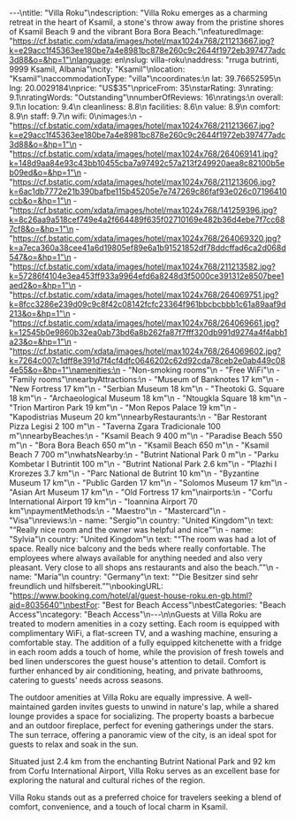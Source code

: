 ---\ntitle: "Villa Roku"\ndescription: "Villa Roku emerges as a charming retreat in the heart of Ksamil, a stone's throw away from the pristine shores of Ksamil Beach 9 and the vibrant Bora Bora Beach."\nfeaturedImage: "https://cf.bstatic.com/xdata/images/hotel/max1024x768/211213667.jpg?k=e29acc1f45363ee180be7a4e8981bc878e260c9c2644f1972eb397477adc3d88&o=&hp=1"\nlanguage: en\nslug: villa-roku\naddress: "rruga butrinti, 9999 Ksamil, Albania"\ncity: "Ksamil"\nlocation: "Ksamil"\naccommodationType: "villa"\ncoordinates:\n  lat: 39.76652595\n  lng: 20.0029184\nprice: "US$35"\npriceFrom: 35\nstarRating: 3\nrating: 9.1\nratingWords: "Outstanding"\nnumberOfReviews: 16\nratings:\n  overall: 9.1\n  location: 9.4\n  cleanliness: 8.8\n  facilities: 8.6\n  value: 8.9\n  comfort: 8.9\n  staff: 9.7\n  wifi: 0\nimages:\n  - "https://cf.bstatic.com/xdata/images/hotel/max1024x768/211213667.jpg?k=e29acc1f45363ee180be7a4e8981bc878e260c9c2644f1972eb397477adc3d88&o=&hp=1"\n  - "https://cf.bstatic.com/xdata/images/hotel/max1024x768/264069141.jpg?k=148d9aa84e93c43bb10455cba7a97492c57a213f249920aea8c82100b5eb09ed&o=&hp=1"\n  - "https://cf.bstatic.com/xdata/images/hotel/max1024x768/211213606.jpg?k=6ac1db7772e21b390bafbe115b45205e7e747269c86faf93e026c07196410ccb&o=&hp=1"\n  - "https://cf.bstatic.com/xdata/images/hotel/max1024x768/141259396.jpg?k=8c26aa9a518cef749e4a2f664489f635f02710169e482b36d4ebe7f7cc687cf8&o=&hp=1"\n  - "https://cf.bstatic.com/xdata/images/hotel/max1024x768/264069320.jpg?k=a7eca360a38cee41a6d19805ef89e6a1b91521852df78ddcffad6ca2d068d547&o=&hp=1"\n  - "https://cf.bstatic.com/xdata/images/hotel/max1024x768/211213582.jpg?k=57286f4104e3ea453ff933a9964efd6a8248d3f5000ce391312e8507bee1aed2&o=&hp=1"\n  - "https://cf.bstatic.com/xdata/images/hotel/max1024x768/264069751.jpg?k=8fcc3286e239d09c9c8f42c08142fcfc23364f961bbcbcbbb1c61a89aaf9d213&o=&hp=1"\n  - "https://cf.bstatic.com/xdata/images/hotel/max1024x768/264069661.jpg?k=12545b0e9860b32ea0ab73bd6a8b262fa87f7fff320db991d9274a4f4abb1a23&o=&hp=1"\n  - "https://cf.bstatic.com/xdata/images/hotel/max1024x768/264069602.jpg?k=7264c007c1dff8e391d7f4cf4dfc0646202c62d92cda78ceb2e0ab449c084e55&o=&hp=1"\namenities:\n  - "Non-smoking rooms"\n  - "Free WiFi"\n  - "Family rooms"\nnearbyAttractions:\n  - "Museum of Banknotes 17 km"\n  - "New Fortress 17 km"\n  - "Serbian Museum 18 km"\n  - "Theotoki G. Square 18 km"\n  - "Archaeological Museum 18 km"\n  - "Ntougkla Square 18 km"\n  - "Trion Martiron Park 19 km"\n  - "Mon Repos Palace 19 km"\n  - "Kapodistrias Museum 20 km"\nnearbyRestaurants:\n  - "Bar Restorant Pizza Legisi 2 100 m"\n  - "Taverna Zgara Tradicionale 100 m"\nnearbyBeaches:\n  - "Ksamil Beach 9 400 m"\n  - "Paradise Beach 550 m"\n  - "Bora Bora Beach 650 m"\n  - "Ksamil Beach 650 m"\n  - "Ksamil Beach 7 700 m"\nwhatsNearby:\n  - "Butrint National Park 0 m"\n  - "Parku Kombetar I Butrintit 100 m"\n  - "Butrint National Park 2.6 km"\n  - "Plazhi I Krorezes 3.7 km"\n  - "Parc National de Butrint 10 km"\n  - "Byzantine Museum 17 km"\n  - "Public Garden 17 km"\n  - "Solomos Museum 17 km"\n  - "Asian Art Museum 17 km"\n  - "Old Fortress 17 km"\nairports:\n  - "Corfu International Airport 19 km"\n  - "Ioannina Airport 70 km"\npaymentMethods:\n  - "Maestro"\n  - "Mastercard"\n  - "Visa"\nreviews:\n  - name: "Sergio"\n    country: "United Kingdom"\n    text: "“Really nice room and the owner was helpful and nice”"\n  - name: "Sylvia"\n    country: "United Kingdom"\n    text: "“The room was had a lot of space. Really nice balcony and the beds where really confortable. The employees where always available for anything needed and also very pleasant.
Very close to all shops ans restaurants and also the beach.”"\n  - name: "Maria"\n    country: "Germany"\n    text: "“Die Besitzer sind sehr freundlich und hilfsbereit.”"\nbookingURL: "https://www.booking.com/hotel/al/guest-house-roku.en-gb.html?aid=8035640"\nbestFor: "Best for Beach Access"\nbestCategories: "Beach Access"\ncategory: "Beach Access"\n---\n\nGuests at Villa Roku are treated to modern amenities in a cozy setting. Each room is equipped with complimentary WiFi, a flat-screen TV, and a washing machine, ensuring a comfortable stay. The addition of a fully equipped kitchenette with a fridge in each room adds a touch of home, while the provision of fresh towels and bed linen underscores the guest house's attention to detail. Comfort is further enhanced by air conditioning, heating, and private bathrooms, catering to guests' needs across seasons.

The outdoor amenities at Villa Roku are equally impressive. A well-maintained garden invites guests to unwind in nature's lap, while a shared lounge provides a space for socializing. The property boasts a barbecue and an outdoor fireplace, perfect for evening gatherings under the stars. The sun terrace, offering a panoramic view of the city, is an ideal spot for guests to relax and soak in the sun.

Situated just 2.4 km from the enchanting Butrint National Park and 92 km from Corfu International Airport, Villa Roku serves as an excellent base for exploring the natural and cultural riches of the region.

Villa Roku stands out as a preferred choice for travelers seeking a blend of comfort, convenience, and a touch of local charm in Ksamil.